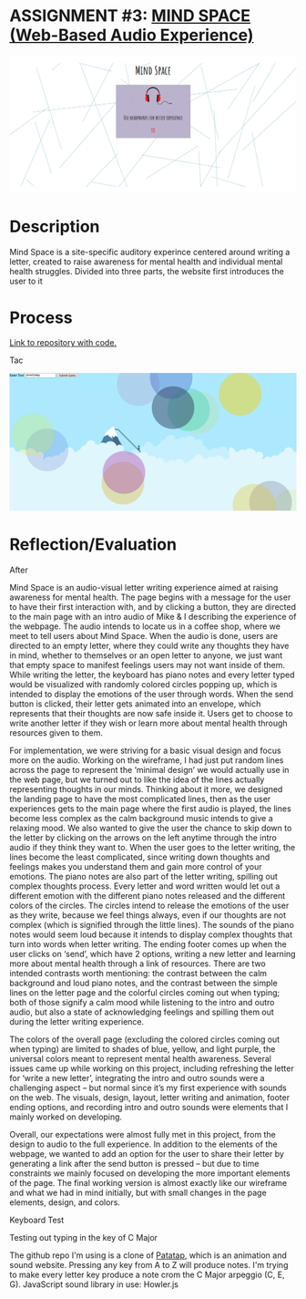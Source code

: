 # ASSIGNMENT #3: [MIND SPACE (Web-Based Audio Experience)](https://hessaala.github.io/mind-space/)

![landing page](landing-page.png)

# Description
Mind Space is a site-specific auditory experince centered around writing a letter, created to raise awareness for mental health and individual mental health struggles. Divided into three parts, the website first introduces the user to it 

# Process
[Link to repository with code.](https://github.com/hessaala/hessaala.github.io/tree/master/mind-space)

Tac

![keyboard_test](keyboard-test.png)



# Reflection/Evaluation
After

Mind Space is an audio-visual letter writing experience aimed at raising awareness for mental health. The page begins with a message for the user to have their first interaction with, and by clicking a button, they are directed to the main page with an intro audio of Mike & I describing the experience of the webpage. The audio intends to locate us in a coffee shop, where we meet to tell users about Mind Space. When the audio is done, users are directed to an empty letter, where they could write any thoughts they have in mind, whether to themselves or an open letter to anyone, we just want that empty space to manifest feelings users may not want inside of them. While writing the letter, the keyboard has piano notes and every letter typed would be visualized with randomly colored circles popping up, which is intended to display the emotions of the user through words. When the send button is clicked, their letter gets animated into an envelope, which represents that their thoughts are now safe inside it. Users get to choose to write another letter if they wish or learn more about mental health through resources given to them.

For implementation, we were striving for a basic visual design and focus more on the audio. Working on the wireframe, I had just put random lines across the page to represent the ‘minimal design’ we would actually use in the web page, but we turned out to like the idea of the lines actually representing thoughts in our minds. Thinking about it more, we designed the landing page to have the most complicated lines, then as the user experiences gets to the main page where the first audio is played, the lines become less complex as the calm background music intends to give a relaxing mood. We also wanted to give the user the chance to skip down to the letter by clicking on the arrows on the left anytime through the intro audio if they think they want to. When the user goes to the letter writing, the lines become the least complicated, since writing down thoughts and feelings makes you understand them and gain more control of your emotions. The piano notes are also part of the letter writing, spilling out complex thoughts process. Every letter and word written would let out a different emotion with the different piano notes released and the different colors of the circles. The circles intend to release the emotions of the user as they write, because we feel things always, even if our thoughts are not complex (which is signified through the little lines). The sounds of the piano notes would seem loud because it intends to display complex thoughts that turn into words when letter writing. The ending footer comes up when the user clicks on ‘send’, which have 2 options, writing a new letter and learning more about mental health through a link of resources. There are two intended contrasts worth mentioning: the contrast between the calm background and loud piano notes, and the contrast between the simple lines on the letter page and the colorful circles coming out when typing; both of those signify a calm mood while listening to the intro and outro audio, but also a state of acknowledging feelings and spilling them out during the letter writing experience.

The colors of the overall page (excluding the colored circles coming out when typing) are limited to shades of blue, yellow, and light purple, the universal colors meant to represent mental health awareness. Several issues came up while working on this project, including refreshing the letter for ‘write a new letter’, integrating the intro and outro sounds were a challenging aspect – but normal since it’s my first experience with sounds on the web. The visuals, design, layout, letter writing and animation, footer ending options, and recording intro and outro sounds were elements that I mainly worked on developing.

Overall, our expectations were almost fully met in this project, from the design to audio to the full experience. In addition to the elements of the webpage, we wanted to add an option for the user to share their letter by generating a link after the send button is pressed – but due to time constraints we mainly focused on developing the more important elements of the page. The final working version is almost exactly like our wireframe and what we had in mind initially, but with small changes in the page elements, design, and colors.

Keyboard Test

Testing out typing in the key of C Major

The github repo I'm using is a clone of [Patatap](https://patatap.com/), which is an animation and sound website.
Pressing any key from A to Z will produce notes. I'm trying to make every letter key produce a note crom the C Major arpeggio (C, E, G). JavaScript sound library in use: Howler.js
